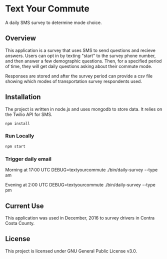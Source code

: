 # Text Your Commute

A daily SMS survey to determine mode choice.

## Overview

This application is a survey that uses SMS to send questions and recieve answers. Users can opt in by texting "start" to the survey phone number, and then answer a few demographic questions. Then, for a specified period of time, they will get daily questions asking about their commute mode.

Responses are stored and after the survey period can provide a csv file showing which modes of transportation survey respondents used.

## Installation

The project is written in node.js and uses mongodb to store data. It relies on the Twilio API for SMS.

    npm install

### Run Locally

    npm start

### Trigger daily email

Morning at 17:00 UTC
    DEBUG=textyourcommute ./bin/daily-survey --type am

Evening at 2:00 UTC
    DEBUG=textyourcommute ./bin/daily-survey --type pm

## Current Use

This application was used in December, 2016 to survey drivers in Contra Costa County.

## License

This project is licensed under GNU General Public License v3.0.
